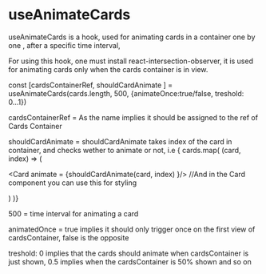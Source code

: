 # useAnimateCards
useAnimateCards is a hook, used for animating cards in a container one by one , after a specific time interval, 

For using this hook, one must install react-intersection-observer, it is used for animating cards only when the cards  container is in view.

const [cardsContainerRef, shouldCardAnimate ] = useAnimateCards(cards.length, 500, {animateOnce:true/false, treshold: 0...1})

cardsContainerRef =  As the name implies it should be assigned to the ref of Cards Container

shouldCardAnimate = shouldCardAnimate takes index of the card in container, and checks wether to animate or not, i.e 
{ cards.map( (card, index) => (
  
  <Card animate = {shouldCardAnimate(card, index) }/>  //And in the Card component you can use this for styling

) )}


500 = time interval for animating a card

animatedOnce = true implies it should only trigger once on the first view of cardsContainer, false is the opposite

treshold: 0 implies that the cards should animate when cardsContainer is just shown, 0.5 implies when the cardsContainer is 50% shown and so on


